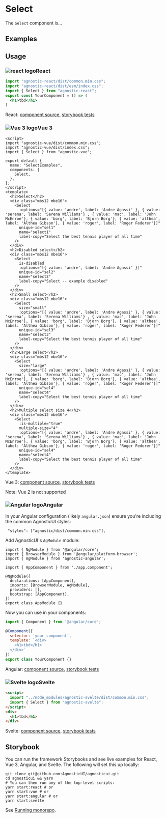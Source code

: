 # Select

The `Select` component is... 

<div class="mbs24"></div>

## Examples

<div class="mbe24"></div>

<SelectExamples />

<script>
import SelectExamples from '../../components/SelectExamples.vue'
import { Alert } from "agnostic-vue";

export default {
  components: { Alert, SelectExamples }
}
</script>

<div class="mbe32"></div>

## Usage

<div class="flex">
  <h3 id="react" tabindex="-1">
    <img src="/images/React-icon.svg" alt="react logo">React
  </h3>
</div>

```jsx
import "agnostic-react/dist/common.min.css";
import "agnostic-react/dist/esm/index.css";
import { Select } from "agnostic-react";
export const YourComponent = () => (
  <h1>tbd</h1>
)
```

React: [component source](https://github.com/AgnosticUI/agnosticui/blob/master/agnostic-react/src/Select.tsx), [storybook tests](https://github.com/AgnosticUI/agnosticui/blob/master/agnostic-react/src/stories/Select.stories.tsx)

<div class="mbe32"></div>

<div class="flex">
  <h3 id="vue-3" tabindex="-1">
    <img src="/images/Vue-icon.svg" alt="Vue 3 logo">Vue 3
  </h3>
</div>

```vue
<script>
import "agnostic-vue/dist/common.min.css";
import "agnostic-vue/dist/index.css";
import { Select } from "agnostic-vue";

export default {
  name: "SelectExamples",
  components: {
    Select,
  },
};
</script>
<template>
  <h2>Select</h2>
  <div class="mbs12 mbe16">
    <Select
      :options="[{ value: 'andre', label: 'Andre Agassi' }, { value: 'serena', label: 'Serena Williams'} , { value: 'mac', label: 'John McEnroe'}, { value: 'borg', label: 'Bjorn Borg'}, { value: 'althea', label: 'Althea Gibson'}, { value: 'roger', label: 'Roger Federer'}]"
      unique-id="sel1"
      name="select1"
      label-copy="Select the best tennis player of all time"
    />
  </div>
  <h2>Disabled select</h2>
  <div class="mbs12 mbe16">
    <Select
      is-disabled
      :options="[{ value: 'andre', label: 'Andre Agassi' }]"
      unique-id="sel2"
      name="select2"
      label-copy="Select -- example disabled"
    />
  </div>
  <h2>Small select</h2>
  <div class="mbs12 mbe16">
    <Select
      size="small"
      :options="[{ value: 'andre', label: 'Andre Agassi' }, { value: 'serena', label: 'Serena Williams'} , { value: 'mac', label: 'John McEnroe'}, { value: 'borg', label: 'Bjorn Borg'}, { value: 'althea', label: 'Althea Gibson'}, { value: 'roger', label: 'Roger Federer'}]"
      unique-id="sel3"
      name="select3"
      label-copy="Select the best tennis player of all time"
    />
  </div>
  <h2>Large select</h2>
  <div class="mbs12 mbe16">
    <Select
      size="large"
      :options="[{ value: 'andre', label: 'Andre Agassi' }, { value: 'serena', label: 'Serena Williams'} , { value: 'mac', label: 'John McEnroe'}, { value: 'borg', label: 'Bjorn Borg'}, { value: 'althea', label: 'Althea Gibson'}, { value: 'roger', label: 'Roger Federer'}]"
      unique-id="sel4"
      name="select4"
      label-copy="Select the best tennis player of all time"
    />
  </div>
  <h2>Multiple select size 4</h2>
  <div class="mbs12 mbe16">
    <Select
      :is-multiple="true"
      multiple-size="4"
      :options="[{ value: 'andre', label: 'Andre Agassi' }, { value: 'serena', label: 'Serena Williams'} , { value: 'mac', label: 'John McEnroe'}, { value: 'borg', label: 'Bjorn Borg'}, { value: 'althea', label: 'Althea Gibson'}, { value: 'roger', label: 'Roger Federer'}]"
      unique-id="sel4"
      name="select4"
      label-copy="Select the best tennis player of all time"
    />
  </div>
</template>
```


Vue 3: [component source](https://github.com/AgnosticUI/agnosticui/blob/master/agnostic-vue/src/components/Select.vue), [storybook tests](https://github.com/AgnosticUI/agnosticui/blob/master/agnostic-vue/src/stories/Select.stories.js)

<div class="mbe24"></div>

<Alert type="warning">Note: Vue 2 is not supported</Alert>

<div class="mbe32"></div>

<div class="flex">
  <h3 id="angular" tabindex="-1">
    <img src="/images/Angular-icon.svg" alt="Angular logo">Angular
  </h3>
</div>

In your Angular configuration (likely `angular.json`) ensure you're including
the common AgnosticUI styles:

<div class="mbe16"></div>

` "styles": ["agnostic/dist/common.min.css"],`

<div class="mbe24"></div>

Add AgnosticUI's `AgModule` module:

```js{3,9}
import { NgModule } from '@angular/core';
import { BrowserModule } from '@angular/platform-browser';
import { AgModule } from 'agnostic-angular';

import { AppComponent } from './app.component';

@NgModule({
  declarations: [AppComponent],
  imports: [BrowserModule, AgModule],
  providers: [],
  bootstrap: [AppComponent],
})
export class AppModule {}
```

Now you can use in your components:

```js
import { Component } from '@angular/core';

@Component({
  selector: 'your-component',
  template: `<div>
    <h1>tbd</h1>
  </div>`
})
export class YourComponent {}
```


Angular: [component source](https://github.com/AgnosticUI/agnosticui/blob/master/agnostic-angular/libs/ag/src/lib/select.component.ts), [storybook tests](https://github.com/AgnosticUI/agnosticui/blob/master/agnostic-angular/libs/ag/src/lib/select.component.stories.ts)

<div class="mbe32"></div>

<div class="flex">
  <h3 id="svelte" tabindex="-1">
    <img src="/images/Svelte-icon.svg" alt="Svelte logo">Svelte
  </h3>
</div>

```html
<script>
  import "../node_modules/agnostic-svelte/dist/common.min.css";
  import { Select } from "agnostic-svelte";
</script>
<div>
  <h1>tbd</h1>
</div>
```

Svelte: [component source](https://github.com/AgnosticUI/agnosticui/blob/master/agnostic-svelte/src/stories/Select.svelte), [storybook tests](https://github.com/AgnosticUI/agnosticui/blob/master/agnostic-svelte/src/stories/Select.stories.js)

## Storybook

You can run the framework Storybooks and see live examples for React, Vue 3, Angular, and Svelte. The following will set this up locally:

```shell
git clone git@github.com:AgnosticUI/agnosticui.git
cd agnosticui && yarn
# You can then run any of the top-level scripts:
yarn start:react # or
yarn start:vue # or
yarn start:angular # or
yarn start:svelte
```

See [Running monorepo](https://github.com/AgnosticUI/agnosticui/blob/master/CONTRIBUTING.md#running-monorepo).
